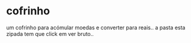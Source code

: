# cofrinho
um cofrinho para acómular moedas e converter para reais..
a pasta esta zipada tem que click em ver bruto..
